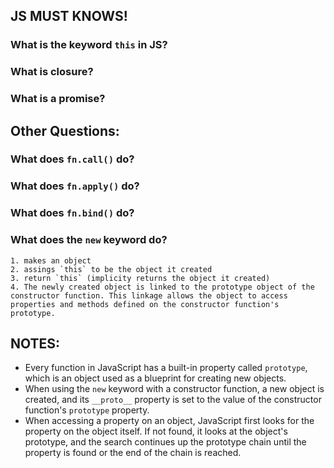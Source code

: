 ## JS MUST KNOWS!

### What is the keyword `this` in JS?

### What is closure?

### What is a promise?


## Other Questions:

### What does `fn.call()` do?

### What does `fn.apply()` do?

### What does `fn.bind()` do?

### What does the `new` keyword do?
    1. makes an object
    2. assings `this` to be the object it created
    3. return `this` (implicity returns the object it created)
    4. The newly created object is linked to the prototype object of the constructor function. This linkage allows the object to access properties and methods defined on the constructor function's prototype.

###
## NOTES:
- Every function in JavaScript has a built-in property called `prototype`, which is an object used as a blueprint for creating new objects.
- When using the `new` keyword with a constructor function, a new object is created, and its `__proto__` property is set to the value of the constructor function's `prototype` property.
- When accessing a property on an object, JavaScript first looks for the property on the object itself. If not found, it looks at the object's prototype, and the search continues up the prototype chain until the property is found or the end of the chain is reached.